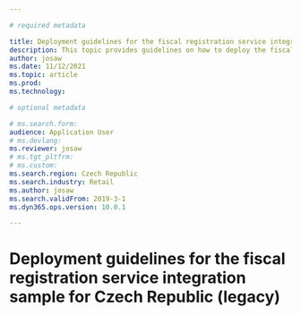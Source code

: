 ```yaml
---

# required metadata

title: Deployment guidelines for the fiscal registration service integration sample for Czech Republic (legacy)
description: This topic provides guidelines on how to deploy the fiscal integration sample for the Czech Republic from the Retail SDK
author: josaw
ms.date: 11/12/2021
ms.topic: article
ms.prod:
ms.technology:

# optional metadata

# ms.search.form: 
audience: Application User
# ms.devlang:
ms.reviewer: josaw
# ms.tgt_pltfrm:
# ms.custom:
ms.search.region: Czech Republic
ms.search.industry: Retail
ms.author: josaw
ms.search.validFrom: 2019-3-1
ms.dyn365.ops.version: 10.0.1

---
```

# Deployment guidelines for the fiscal registration service integration sample for Czech Republic (legacy)
